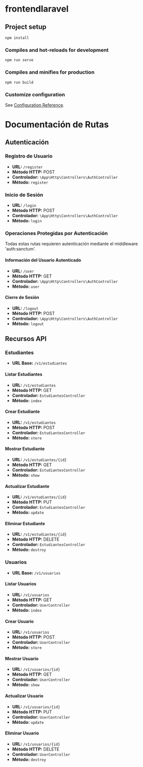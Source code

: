 # frontendlaravel

## Project setup
```
npm install
```

### Compiles and hot-reloads for development
```
npm run serve
```

### Compiles and minifies for production
```
npm run build
```

### Customize configuration
See [Configuration Reference](https://cli.vuejs.org/config/).

# Documentación de Rutas

## Autenticación

### Registro de Usuario
- **URL:** `/register`
- **Método HTTP:** POST
- **Controlador:** `\App\Http\Controllers\AuthController`
- **Método:** `register`

### Inicio de Sesión
- **URL:** `/login`
- **Método HTTP:** POST
- **Controlador:** `\App\Http\Controllers\AuthController`
- **Método:** `login`

### Operaciones Protegidas por Autenticación
Todas estas rutas requieren autenticación mediante el middleware 'auth:sanctum'.

#### Información del Usuario Autenticado
- **URL:** `/user`
- **Método HTTP:** GET
- **Controlador:** `\App\Http\Controllers\AuthController`
- **Método:** `user`

#### Cierre de Sesión
- **URL:** `/logout`
- **Método HTTP:** POST
- **Controlador:** `\App\Http\Controllers\AuthController`
- **Método:** `logout`

## Recursos API

### Estudiantes
- **URL Base:** `/v1/estudiantes`

#### Listar Estudiantes
- **URL:** `/v1/estudiantes`
- **Método HTTP:** GET
- **Controlador:** `EstudiantesController`
- **Método:** `index`

#### Crear Estudiante
- **URL:** `/v1/estudiantes`
- **Método HTTP:** POST
- **Controlador:** `EstudiantesController`
- **Método:** `store`

#### Mostrar Estudiante
- **URL:** `/v1/estudiantes/{id}`
- **Método HTTP:** GET
- **Controlador:** `EstudiantesController`
- **Método:** `show`

#### Actualizar Estudiante
- **URL:** `/v1/estudiantes/{id}`
- **Método HTTP:** PUT
- **Controlador:** `EstudiantesController`
- **Método:** `update`

#### Eliminar Estudiante
- **URL:** `/v1/estudiantes/{id}`
- **Método HTTP:** DELETE
- **Controlador:** `EstudiantesController`
- **Método:** `destroy`

### Usuarios
- **URL Base:** `/v1/usuarios`

#### Listar Usuarios
- **URL:** `/v1/usuarios`
- **Método HTTP:** GET
- **Controlador:** `UserController`
- **Método:** `index`

#### Crear Usuario
- **URL:** `/v1/usuarios`
- **Método HTTP:** POST
- **Controlador:** `UserController`
- **Método:** `store`

#### Mostrar Usuario
- **URL:** `/v1/usuarios/{id}`
- **Método HTTP:** GET
- **Controlador:** `UserController`
- **Método:** `show`

#### Actualizar Usuario
- **URL:** `/v1/usuarios/{id}`
- **Método HTTP:** PUT
- **Controlador:** `UserController`
- **Método:** `update`

#### Eliminar Usuario
- **URL:** `/v1/usuarios/{id}`
- **Método HTTP:** DELETE
- **Controlador:** `UserController`
- **Método:** `destroy`
